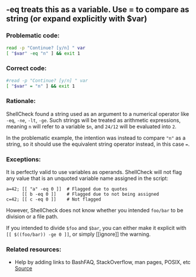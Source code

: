 ## -eq treats this as a variable. Use = to compare as string (or expand explicitly with $var)

### Problematic code:

```sh
read -p "Continue? [y/n] " var
[ "$var" -eq "n" ​] && exit 1
```

### Correct code:

```sh
#read -p "Continue? [y/n] " var
[ "$var" = "n" ​] && exit 1
```

### Rationale:

ShellCheck found a string used as an argument to a numerical operator like `-eq`, `-ne`, `-lt`, `-ge`. Such strings will be treated as arithmetic expressions, meaning `n` will refer to a variable `$n`, and `24/12` will be evaluated into `2`. 

In the problematic example, the intention was instead to compare `"n"` as a string, so it should use the equivalent string operator instead, in this case `=`.

### Exceptions:

It is perfectly valid to use variables as operands. ShellCheck will not flag any value that is an unquoted variable name assigned in the script:

    a=42; [[ "a" -eq 0 ]]  # Flagged due to quotes
          [[ b -eq 0 ]]    # Flagged due to not being assigned
    c=42; [[ c -eq 0 ]]    # Not flagged

However, ShellCheck does not know whether you intended `foo/bar` to be division or a file path. 

If you intended to divide `$foo` and `$bar`, you can either make it explicit with `[[ $((foo/bar)) -ge 0 ]]`, or simply [[ignore]] the warning.
 
### Related resources:

* Help by adding links to BashFAQ, StackOverflow, man pages, POSIX, etc
[Source](https://github.com/koalaman/shellcheck/wiki/SC2309)


